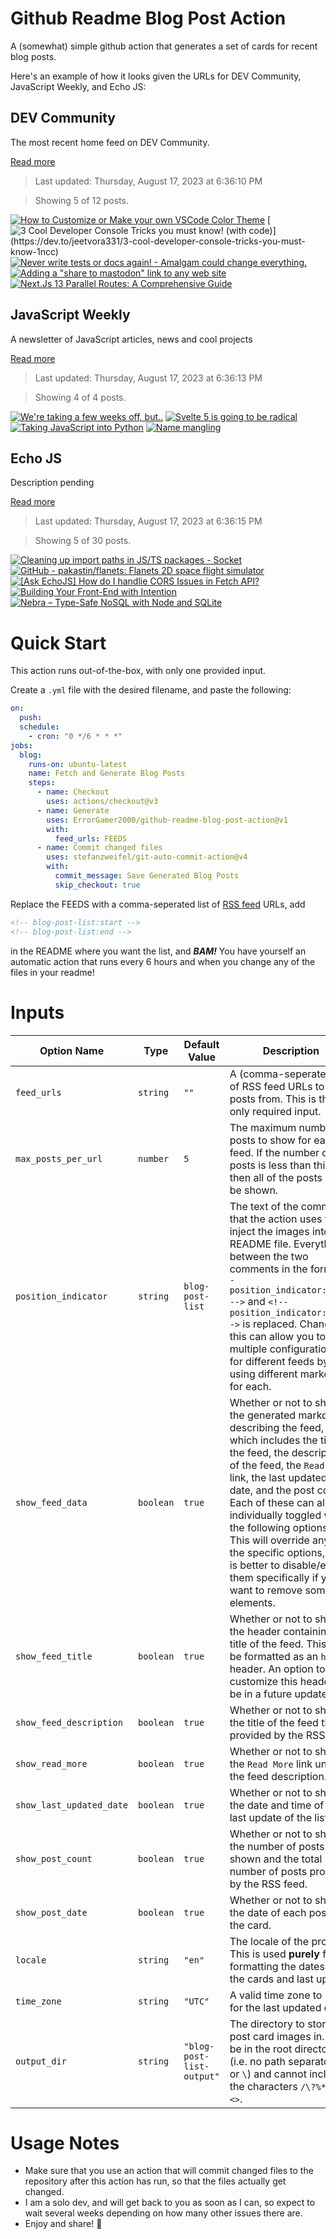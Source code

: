 # Github Readme Blog Post Action

A (somewhat) simple github action that generates a set of cards for recent blog posts.

Here's an example of how it looks given the URLs for DEV Community, JavaScript Weekly, and Echo JS:

<!-- post-list:start -->
## DEV Community

The most recent home feed on DEV Community.

[Read more](https://dev.to)
> Last updated: Thursday, August 17, 2023 at 6:36:10 PM

> Showing 5 of 12 posts.

[![How to Customize or Make your own VSCode Color Theme](https://raw.githubusercontent.com/ErrorGamer2000/github-readme-blog-post-action/main/generated_files/DEV_Community/How_to_Customize_or_Make_your_own_VSCode_Color_Theme.svg)](https://dev.to/psudo-dev/how-to-customize-or-make-your-own-vscode-color-theme-49j1)
[![3 Cool Developer Console Tricks you must know! (with code)](https://raw.githubusercontent.com/ErrorGamer2000/github-readme-blog-post-action/main/generated_files/DEV_Community/3_Cool_Developer_Console_Tricks_you_must_know!_(with_code).svg)](https://dev.to/jeetvora331/3-cool-developer-console-tricks-you-must-know-1ncc)
[![Never write tests or docs again! - Amalgam could change everything.](https://raw.githubusercontent.com/ErrorGamer2000/github-readme-blog-post-action/main/generated_files/DEV_Community/Never_write_tests_or_docs_again!_-_Amalgam_could_change_everything..svg)](https://dev.to/adam_cyclones/never-write-a-tests-or-docs-again-amalgam-could-change-everything-1m99)
[![Adding a "share to mastodon" link to any web site](https://raw.githubusercontent.com/ErrorGamer2000/github-readme-blog-post-action/main/generated_files/DEV_Community/Adding_a__share_to_mastodon__link_to_any_web_site.svg)](https://dev.to/codepo8/adding-a-share-to-mastodon-link-to-any-web-site-485m)
[![Next.Js 13 Parallel Routes: A Comprehensive Guide](https://raw.githubusercontent.com/ErrorGamer2000/github-readme-blog-post-action/main/generated_files/DEV_Community/Next.Js_13_Parallel_Routes__A_Comprehensive_Guide.svg)](https://dev.to/digitalpollution/nextjs-13-parallel-routes-a-comprehensive-guide-5fgi)


## JavaScript Weekly

A newsletter of JavaScript articles, news and cool projects

[Read more](https://javascriptweekly.com/)
> Last updated: Thursday, August 17, 2023 at 6:36:13 PM

> Showing 4 of 4 posts.

[![We're taking a few weeks off, but..](https://raw.githubusercontent.com/ErrorGamer2000/github-readme-blog-post-action/main/generated_files/JavaScript_Weekly/We're_taking_a_few_weeks_off__but...svg)](https://javascriptweekly.com/issues/652)
[![Svelte 5 is going to be radical](https://raw.githubusercontent.com/ErrorGamer2000/github-readme-blog-post-action/main/generated_files/JavaScript_Weekly/Svelte_5_is_going_to_be_radical.svg)](https://javascriptweekly.com/issues/651)
[![Taking JavaScript into Python](https://raw.githubusercontent.com/ErrorGamer2000/github-readme-blog-post-action/main/generated_files/JavaScript_Weekly/Taking_JavaScript_into_Python.svg)](https://javascriptweekly.com/issues/650)
[![Name mangling](https://raw.githubusercontent.com/ErrorGamer2000/github-readme-blog-post-action/main/generated_files/JavaScript_Weekly/Name_mangling.svg)](https://javascriptweekly.com/issues/649)


## Echo JS

Description pending

[Read more](
http://www.echojs.com
)
> Last updated: Thursday, August 17, 2023 at 6:36:15 PM

> Showing 5 of 30 posts.

[![Cleaning up import paths in JS/TS packages - Socket](https://raw.githubusercontent.com/ErrorGamer2000/github-readme-blog-post-action/main/generated_files/_Echo_JS_/Cleaning_up_import_paths_in_JS_TS_packages_-_Socket.svg)](https://socket.dev/blog/we-don-t-need-more-path-aliases)
[![GitHub - pakastin/flanets: Flanets 2D space flight simulator](https://raw.githubusercontent.com/ErrorGamer2000/github-readme-blog-post-action/main/generated_files/_Echo_JS_/GitHub_-_pakastin_flanets__Flanets_2D_space_flight_simulator.svg)](https://github.com/pakastin/flanets)
[![
[Ask EchoJS] How do I handlie CORS Issues in Fetch API?
](https://raw.githubusercontent.com/ErrorGamer2000/github-readme-blog-post-action/main/generated_files/_Echo_JS_/_[Ask_EchoJS]_How_do_I_handlie_CORS_Issues_in_Fetch_API__.svg)](
http://www.echojs.com/news/41943
)
[![Building Your Front-End with Intention](https://raw.githubusercontent.com/ErrorGamer2000/github-readme-blog-post-action/main/generated_files/_Echo_JS_/Building_Your_Front-End_with_Intention.svg)](https://cfe.dev/events/frontend-with-intention/)
[![
Nebra – Type-Safe NoSQL with Node and SQLite
](https://raw.githubusercontent.com/ErrorGamer2000/github-readme-blog-post-action/main/generated_files/_Echo_JS_/_Nebra_–_Type-Safe_NoSQL_with_Node_and_SQLite_.svg)](
https://aerotoad.github.io/nebra/
)


<!-- post-list:end -->

# Quick Start

This action runs out-of-the-box, with only one provided input.

Create a `.yml` file with the desired filename, and paste the following:

```yml
on:
  push:
  schedule:
    - cron: "0 */6 * * *"
jobs:
  blog:
    runs-on: ubuntu-latest
    name: Fetch and Generate Blog Posts
    steps:
      - name: Checkout
        uses: actions/checkout@v3
      - name: Generate
        uses: ErrorGamer2000/github-readme-blog-post-action@v1
        with:
          feed_urls: FEEDS
      - name: Commit changed files
        uses: stefanzweifel/git-auto-commit-action@v4
        with:
          commit_message: Save Generated Blog Posts
          skip_checkout: true
```

Replace the FEEDS with a comma-seperated list of [RSS feed](https://rss.com/blog/how-do-rss-feeds-work/) URLs, add

```md
<!-- blog-post-list:start -->
<!-- blog-post-list:end -->
```

in the README where you want the list, and **_BAM!_** You have yourself an automatic action that runs every 6 hours and when you change any of the files in your readme!

# Inputs

<table>
  <thead>
    <tr>
      <th>Option Name</th>
      <th>Type</th>
      <th>Default Value</th>
      <th>Description</th>
    </tr>
  </thead>
  <tbody>
    <tr>
      <td><code>feed_urls</code></td>
      <td><code>string</code></td>
      <td><code>""</code></td>
      <td>A (comma-seperated) list of RSS feed URLs to load posts from. This is the only required input.</td>
    </tr>
    <tr>
      <td><code>max_posts_per_url</code></td>
      <td><code>number</code></td>
      <td><code>5</code></td>
      <td>The maximum number of posts to show for each feed. If the number of posts is less than this, then all of the posts will be shown.</td>
    </tr>
    <tr>
      <td><code>position_indicator</code></td>
      <td><code>string</code></td>
      <td><code>blog-post-list</code></td>
      <td>The text of the comments that the action uses to inject the images into the README file. Everything between the two comments in the form <code>&lt;!-- position_indicator:start --&gt;</code> and <code>&lt;!-- position_indicator:end --&gt;</code> is replaced. Changing this can allow you to use multiple configurations for different feeds by using different markers for each.</td>
    </tr>
    <tr>
      <td><code>show_feed_data</code></td>
      <td><code>boolean</code></td>
      <td><code>true</code></td>
      <td>Whether or not to show the generated markdown describing the feed, which includes the title of the feed, the description of the feed, the <code>Read More</code> link, the last updated date, and the post count. Each of these can also be individually toggled with the following options. This will override any of the specific options, so it is better to disable/enable them specifically if you want to remove some elements.</td>
    </tr>
    <tr>
      <td><code>show_feed_title</code></td>
      <td><code>boolean</code></td>
      <td><code>true</code></td>
      <td>Whether or not to show the header containing the title of the feed. This will be formatted as an <code>h2</code> header. An option to customize this header will be in a future update.</td>
    </tr>
    <tr>
      <td><code>show_feed_description</code></td>
      <td><code>boolean</code></td>
      <td><code>true</code></td>
      <td>Whether or not to show the title of the feed that is provided by the RSS feed.</td>
    </tr>
    <tr>
      <td><code>show_read_more</code></td>
      <td><code>boolean</code></td>
      <td><code>true</code></td>
      <td>Whether or not to show the <code>Read More</code> link under the feed description.</td>
    </tr>
    <tr>
      <td><code>show_last_updated_date</code></td>
      <td><code>boolean</code></td>
      <td><code>true</code></td>
      <td>Whether or not to show the date and time of the last update of the list.</td>
    </tr>
    <tr>
      <td><code>show_post_count</code></td>
      <td><code>boolean</code></td>
      <td><code>true</code></td>
      <td>Whether or not to show the number of posts shown and the total number of posts provided by the RSS feed.</td>
    </tr>
    <tr>
      <td><code>show_post_date</code></td>
      <td><code>boolean</code></td>
      <td><code>true</code></td>
      <td>Whether or not to show the date of each post on the card.</td>
    </tr>
    <tr>
      <td><code>locale</code></td>
      <td><code>string</code></td>
      <td><code>"en"</code></td>
      <td>The locale of the project. This is used <strong>purely</strong> for formatting the dates of the cards and last update.</td>
    </tr>
    <tr>
      <td><code>time_zone</code></td>
      <td><code>string</code></td>
      <td><code>"UTC"</code></td>
      <td>A valid time zone to use for the last updated date.</td>
    </tr>
    <tr>
      <td><code>output_dir</code></td>
      <td><code>string</code></td>
      <td><code>"blog-post-list-output"</code></td>
      <td>The directory to store the post card images in. Must be in the root directory (i.e. no path separators <code>/</code> or <code>\</code>) and cannot include the characters <code>/\?%*:|"&lt;&gt;</code>.</td>
    </tr>
<!--
    <tr>
      <td><code></code></td>
      <td><cde></cde></td>
      <td><code></code></td>
      <td></td>
    </tr>
-->
  </tbody>
</table>

# Usage Notes

- Make sure that you use an action that will commit changed files to the repository after this action has run, so that the files actually get changed.
- I am a solo dev, and will get back to you as soon as I can, so expect to wait several weeks depending on how many other issues there are.
- Enjoy and share! 🤗
